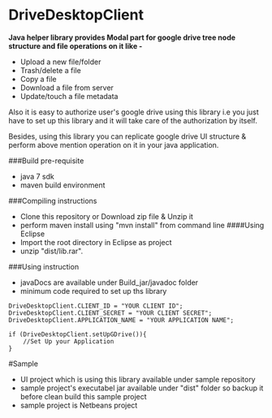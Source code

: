 DriveDesktopClient
==================

**Java helper library provides Modal part for google drive tree node structure and file operations on it like -**

- Upload a new file/folder
- Trash/delete a file
- Copy a file
- Download a file from server
- Update/touch a file metadata

Also it is easy to authorize user's google drive using this library i.e you just have to set up this library and it will take care
of the authorization by itself.

Besides, using this library you can replicate google drive UI structure & perform above mention operation on it in your java application.

###Build pre-requisite
* java 7 sdk 
* maven build environment

###Compiling instructions
* Clone this repository or Download zip file & Unzip it
* perform maven install using "mvn install" from command line 
####Using Eclipse
* Import the root directory in Eclipse as project
* unzip "dist/lib.rar".

###Using instruction 
* javaDocs are available under Build_jar/javadoc folder
* minimum code required to set up ths library
```
DriveDesktopClient.CLIENT_ID = "YOUR CLIENT ID";
DriveDesktopClient.CLIENT_SECRET = "YOUR CLIENT SECRET";
DriveDesktopClient.APPLICATION_NAME = "YOUR APPLICATION NAME";

if (DriveDesktopClient.setUpGDrive()){
    //Set Up your Application
}
  ```
  
#Sample 
* UI project which is using this library available under sample repository 
* sample project's executabel jar available under "dist" folder so backup it before clean build this sample project
* sample project is Netbeans project 
